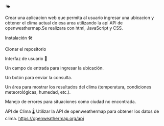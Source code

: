 🌤️

Crear una aplicacion web que permita al usuario ingresar una ubicacion y obtener el clima actual de esa area utilizando la api API de openweathermap.Se realizara con html, JavaScript y CSS.


Instalación 🛠️

Clonar el repositorio

Interfaz de usuario 📱

Un campo de entrada para ingresar la ubicación.

Un botón para enviar la consulta.

Un área para mostrar los resultados del clima (temperatura, condiciones meteorológicas, humedad, etc.).

Manejo de errores para situaciones como ciudad no encontrada.



API de Clima 🌡️
Utilizar la API de openweathermap para obtener los datos de clima. https://openweathermap.org/api 
